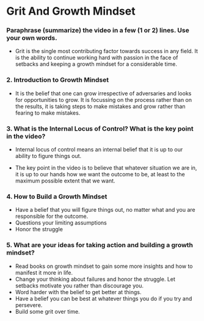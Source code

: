 # Grit And Growth Mindset


### Paraphrase (summarize) the video in a few (1 or 2) lines. Use your own words.


- Grit is the single most contributing factor towards success in any field. It is the ability to continue working hard with passion in the face of setbacks and keeping a growth mindset for a considerable time.


### 2. Introduction to Growth Mindset


- It is the belief that one can grow irrespective of adversaries and looks for opportunities to grow. It is focussing on the process rather than on the results, it is taking steps to make mistakes and grow rather than fearing to make mistakes.


### 3. What is the Internal Locus of Control? What is the key point in the video?


- Internal locus of control means an internal belief that it is up to our ability to figure things out.


- The key point in the video is to believe that whatever situation we are in, it is up to our hands how we want the outcome to be, at least to the maximum possible extent that we want.


### 4. How to Build a Growth Mindset
- Have a belief that you will figure things out, no matter what and you are responsible for the outcome.
- Questions your limiting assumptions
- Honor the struggle


### 5. What are your ideas for taking action and building a growth mindset?
- Read books on growth mindset to gain some more insights and how to manifest it more in life.
- Change your thinking about failures and honor the struggle. Let setbacks motivate you rather than discourage you.
- Word harder with the belief to get better at things.
- Have a belief you can be best at whatever things you do if you try and persevere.
- Build some grit over time.










